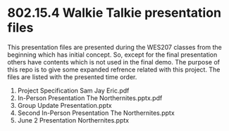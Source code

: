 # 802.15.4 Walkie Talkie presentation files

This presentation files are presented during the WES207 classes from the beginning which has initial concept.
So, except for the final presentation others have contents which is not used in the final demo.
The purpose of this repo is to give some expanded refrence related with this project.
The files are listed with the presented time order.
 
1. Project Specification Sam Jay Eric.pdf
2. In-Person Presentation The Northernites.pptx.pdf
3. Group Update Presentation.pptx
4. Second In-Person Presentation The Northernites.pptx  
5. June 2 Presentation Northernites.pptx